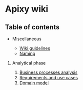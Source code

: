 # Apixy wiki

## Table of contents

- Miscellaneous

  - [Wiki guidelines](./misc/wiki-guidelines)
  - [Naming](./misc/Naming)

1. Analytical phase

   1. [Business processes analysis](./it1/01_business-processes)
   2. [Requirements and use cases](./it1/02_requirements)
   3. [Domain model](./it1/03_domain-model)
